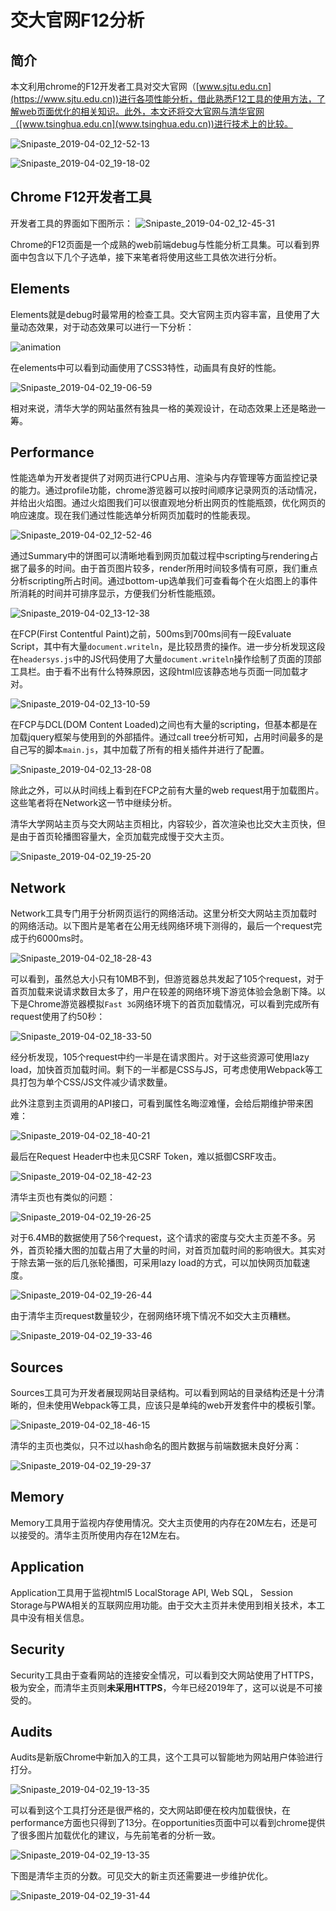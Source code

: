 # 交大官网F12分析

## 简介

本文利用chrome的F12开发者工具对交大官网（[www.sjtu.edu.cn](https://www.sjtu.edu.cn))进行各项性能分析，借此熟悉F12工具的使用方法，了解web页面优化的相关知识。此外，本文还将交大官网与清华官网（[www.tsinghua.edu.cn](www.tsinghua.edu.cn))进行技术上的比较。

![Snipaste_2019-04-02_12-52-13](imgs\Snipaste_2019-04-02_12-52-13.png)

![Snipaste_2019-04-02_19-18-02](imgs\Snipaste_2019-04-02_19-18-02.png)

## Chrome F12开发者工具

开发者工具的界面如下图所示：
![Snipaste_2019-04-02_12-45-31](imgs\Snipaste_2019-04-02_12-45-31.png)

Chrome的F12页面是一个成熟的web前端debug与性能分析工具集。可以看到界面中包含以下几个子选单，接下来笔者将使用这些工具依次进行分析。

## Elements

Elements就是debug时最常用的检查工具。交大官网主页内容丰富，且使用了大量动态效果，对于动态效果可以进行一下分析：

![animation](imgs\animation.gif)

在elements中可以看到动画使用了CSS3特性，动画具有良好的性能。

![Snipaste_2019-04-02_19-06-59](imgs\Snipaste_2019-04-02_19-06-59.png)

相对来说，清华大学的网站虽然有独具一格的美观设计，在动态效果上还是略逊一筹。

## Performance

性能选单为开发者提供了对网页进行CPU占用、渲染与内存管理等方面监控记录的能力。通过profile功能，chrome游览器可以按时间顺序记录网页的活动情况，并给出火焰图。通过火焰图我们可以很直观地分析出网页的性能瓶颈，优化网页的响应速度。现在我们通过性能选单分析网页加载时的性能表现。

![Snipaste_2019-04-02_12-52-46](imgs\Snipaste_2019-04-02_12-52-46.png)

通过Summary中的饼图可以清晰地看到网页加载过程中scripting与rendering占据了最多的时间。由于首页图片较多，render所用时间较多情有可原，我们重点分析scripting所占时间。通过bottom-up选单我们可查看每个在火焰图上的事件所消耗的时间并可排序显示，方便我们分析性能瓶颈。

![Snipaste_2019-04-02_13-12-38](imgs\Snipaste_2019-04-02_13-12-38.png)

在FCP(First Contentful Paint)之前，500ms到700ms间有一段Evaluate Script，其中有大量`document.writeln`，是比较昂贵的操作。进一步分析发现这段在`headersys.js`中的JS代码使用了大量`document.writeln`操作绘制了页面的顶部工具栏。由于看不出有什么特殊原因，这段html应该静态地与页面一同加载才对。

![Snipaste_2019-04-02_13-10-59](imgs\Snipaste_2019-04-02_13-10-59.png)

在FCP与DCL(DOM Content Loaded)之间也有大量的scripting，但基本都是在加载jquery框架与使用到的外部插件。通过call tree分析可知，占用时间最多的是自己写的脚本`main.js`，其中加载了所有的相关插件并进行了配置。

![Snipaste_2019-04-02_13-28-08](imgs\Snipaste_2019-04-02_13-28-08.png)

除此之外，可以从时间线上看到在FCP之前有大量的web request用于加载图片。这些笔者将在Network这一节中继续分析。

清华大学网站主页与交大网站主页相比，内容较少，首次渲染也比交大主页快，但是由于首页轮播图容量大，全页加载完成慢于交大主页。

![Snipaste_2019-04-02_19-25-20](imgs\Snipaste_2019-04-02_19-25-20.png)

## Network

Network工具专门用于分析网页运行的网络活动。这里分析交大网站主页加载时的网络活动。以下图片是笔者在公用无线网络环境下测得的，最后一个request完成于约6000ms时。

![Snipaste_2019-04-02_18-28-43](imgs\Snipaste_2019-04-02_18-28-43.png)

可以看到，虽然总大小只有10MB不到，但游览器总共发起了105个request，对于首页加载来说请求数目太多了，用户在较差的网络环境下游览体验会急剧下降。以下是Chrome游览器模拟`Fast 3G`网络环境下的首页加载情况，可以看到完成所有request使用了约50秒：

![Snipaste_2019-04-02_18-33-50](imgs\Snipaste_2019-04-02_18-33-50.png)

经分析发现，105个request中约一半是在请求图片。对于这些资源可使用lazy load，加快首页加载时间。剩下的一半都是CSS与JS，可考虑使用Webpack等工具打包为单个CSS/JS文件减少请求数量。

此外注意到主页调用的API接口，可看到属性名晦涩难懂，会给后期维护带来困难：

![Snipaste_2019-04-02_18-40-21](imgs\Snipaste_2019-04-02_18-40-21.png)

最后在Request Header中也未见CSRF Token，难以抵御CSRF攻击。

![Snipaste_2019-04-02_18-42-23](imgs\Snipaste_2019-04-02_18-42-23.png)

清华主页也有类似的问题：

![Snipaste_2019-04-02_19-26-25](imgs\Snipaste_2019-04-02_19-26-25.png)

对于6.4MB的数据使用了56个request，这个请求的密度与交大主页差不多。另外，首页轮播大图的加载占用了大量的时间，对首页加载时间的影响很大。其实对于除去第一张的后几张轮播图，可采用lazy load的方式，可以加快网页加载速度。

![Snipaste_2019-04-02_19-26-44](imgs\Snipaste_2019-04-02_19-26-44.png)

由于清华主页request数量较少，在弱网络环境下情况不如交大主页糟糕。

![Snipaste_2019-04-02_19-33-46](imgs\Snipaste_2019-04-02_19-33-46.png)

## Sources

Sources工具可为开发者展现网站目录结构。可以看到网站的目录结构还是十分清晰的，但未使用Webpack等工具，应该只是单纯的web开发套件中的模板引擎。

![Snipaste_2019-04-02_18-46-15](imgs\Snipaste_2019-04-02_18-46-15.png)

清华的主页也类似，只不过以hash命名的图片数据与前端数据未良好分离：

![Snipaste_2019-04-02_19-29-37](imgs\Snipaste_2019-04-02_19-29-37.png)

## Memory

Memory工具用于监视内存使用情况。交大主页使用的内存在20M左右，还是可以接受的。清华主页所使用内存在12M左右。

## Application

Application工具用于监视html5 LocalStorage API, Web SQL， Session Storage与PWA相关的互联网应用功能。由于交大主页并未使用到相关技术，本工具中没有相关信息。

## Security

Security工具由于查看网站的连接安全情况，可以看到交大网站使用了HTTPS，极为安全，而清华主页则**未采用HTTPS**，今年已经2019年了，这可以说是不可接受的。

## Audits

Audits是新版Chrome中新加入的工具，这个工具可以智能地为网站用户体验进行打分。

![Snipaste_2019-04-02_19-13-35](imgs\Snipaste_2019-04-02_19-13-35.png)

可以看到这个工具打分还是很严格的，交大网站即便在校内加载很快，在performance方面也只得到了13分。在opportunities页面中可以看到chrome提供了很多图片加载优化的建议，与先前笔者的分析一致。

![Snipaste_2019-04-02_19-13-35](imgs\Snipaste_2019-04-02_19-13-35.png)

下图是清华主页的分数。可见交大的新主页还需要进一步维护优化。

![Snipaste_2019-04-02_19-31-44](imgs\Snipaste_2019-04-02_19-31-44.png)